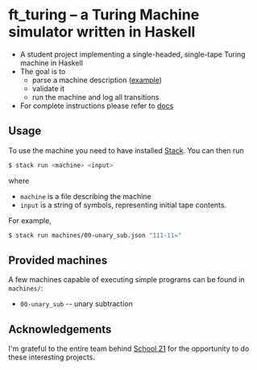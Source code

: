 # ft_turing – a Turing Machine simulator written in Haskell

* A student project implementing a single-headed, single-tape Turing machine in Haskell
* The goal is to
    * parse a machine description ([example](machines/00-unary_sub.json))
    * validate it
    * run the machine and log all transitions
* For complete instructions please refer to [docs](https://github.com/fpetras/42-subjects/blob/master/ft_turing.en.pdf)

## Usage

To use the machine you need to have installed [Stack](https://docs.haskellstack.org/en/stable/install_and_upgrade/). You can then run

```sh
$ stack run <machine> <input>
```
where
- `machine` is a file describing the machine
- `input` is a string of symbols, representing initial tape contents.

For example,
```sh
$ stack run machines/00-unary_sub.json "111-11="
```

## Provided machines

A few machines capable of executing simple programs can be found in `machines/`:
* `00-unary_sub` -- unary subtraction


## Acknowledgements

I'm grateful to the entire team behind [School 21](https://21-school.ru) for the opportunity to do these interesting projects.

